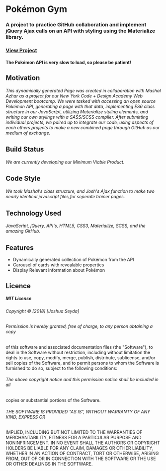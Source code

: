 # Pokémon Gym
### A project to practice GitHub collaboration and implement jQuery Ajax calls on an API with styling using the Materialize library.
### [View Project](https://joshseyda.github.io/celadon-gym/)
#### The Pokémon API is very slow to load, so please be patient!
## Motivation
######  This dynamically generated Page was created in collaboration with Mashal Azhar as a project for our New York Code + Design Academy Web Development bootcamp. We were tasked with accessing an open source Pokémon API, generating a page with that data, implementing ES6 class structure in our JavaScript, utilizing Materialize styling elements, and writing our own stylings with a SASS/SCSS compiler. After submitting individual projects, we paired up to integrate our code, using aspects of each others projects to make a new combined page through GitHub as our medium of exchange. 
## Build Status
###### We are currently developing our Minimum Viable Product. 
## Code Style
###### We took Mashal's class structure, and Josh's Ajax function to make two nearly identical javascript files,for seperate trainer pages. 
## Technology Used
###### JavaScript, jQuery, API's, HTML5, CSS3, Materialize, SCSS, and the amazing GitHub.
## Features
 * Dynamically generated collection of Pokémon from the API
 * Carousel of cards with revealable properties 
 * Display Relevant information about Pokémon
## Licence
##### MIT License

###### Copyright &copy; [2018] [Joshua Seyda]

###### Permission is hereby granted, free of charge, to any person obtaining a copy
of this software and associated documentation files (the "Software"), to deal
in the Software without restriction, including without limitation the rights
to use, copy, modify, merge, publish, distribute, sublicense, and/or sell
copies of the Software, and to permit persons to whom the Software is
furnished to do so, subject to the following conditions:

###### The above copyright notice and this permission notice shall be included in all
copies or substantial portions of the Software.

###### THE SOFTWARE IS PROVIDED "AS IS", WITHOUT WARRANTY OF ANY KIND, EXPRESS OR
IMPLIED, INCLUDING BUT NOT LIMITED TO THE WARRANTIES OF MERCHANTABILITY,
FITNESS FOR A PARTICULAR PURPOSE AND NONINFRINGEMENT. IN NO EVENT SHALL THE
AUTHORS OR COPYRIGHT HOLDERS BE LIABLE FOR ANY CLAIM, DAMAGES OR OTHER
LIABILITY, WHETHER IN AN ACTION OF CONTRACT, TORT OR OTHERWISE, ARISING FROM,
OUT OF OR IN CONNECTION WITH THE SOFTWARE OR THE USE OR OTHER DEALINGS IN THE
SOFTWARE.
